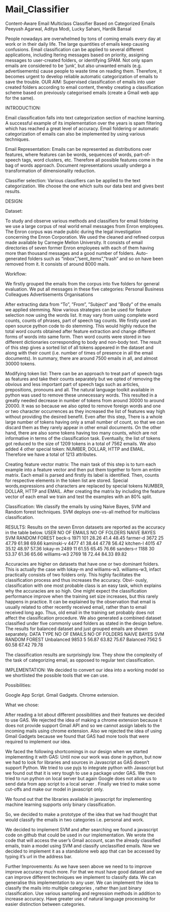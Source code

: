 Mail_Classifier
===============
Content-Aware Email Multiclass Classifier
Based on Categorized Emails
Peeyush Agarwal, Aditya Modi, Lucky Sahani, Hardik Bansal

People nowadays are overwhelmed by tons of coming emails every day at work or in their daily life. The large quantities of emails keep causing confusions. Email classification can be applied to several different applications, including ltering messages based on priority, assigning messages to user-created folders, or identifying SPAM. Not only spam emails are considered to be ‘junk’, but also unwanted emails (e.g. advertisements) cause people to waste time on reading them. Therefore, it becomes urgent to develop reliable automatic categorization of emails to save the trouble.
OUR AIM:
Supervised classification of emails into user created folders according to email content, thereby creating a classification scheme based on previously categorised emails (create a Gmail web app for the same).

INTRODUCTION:

Email classification falls into text categorization section of machine learning. A successful example of its implementation over the years is spam filtering which has reached a great level of accuracy. Email foldering or automatic categorization of emails can also be implemented by using various techniques.

Email Representation:
Emails can be represented as distributions over features, where features can be words, sequences of words, part-of-speech tags, word clusters, etc. Therefore all possible features come in the bag of words approach. Document representations usually undergo a transformation of dimensionality reduction.

Classifier selection:
Various classifiers can be applied to the text categorization. We choose the one which suits our data best and gives best results.

DESIGN:

Dataset:

To study and observe various methods and classifiers for email foldering we use a large corpus of real world email messages from Enron employees. The Enron corpus was made public during the legal investigation concerning the Enron Corporation. We used the cleaned and refined corpus made available by Carnegie Mellon University. It consists of email directories of seven former Enron employees with each of them having more than thousand messages and a good number of folders. Auto-generated folders such as “inbox”,”sent_items”,”trash” and so on have been removed from it.
It consists of around 8000 mails.

Workflow:

We firstly grouped the emails from the corpus into five folders for general evaluation. We put all messages in these five categories:
Personal
Business
Colleagues
Advertisements
Organisations

After extracting data from “To”, ”From”, ”Subject” and  ”Body” of the emails we applied stemming.
Now various strategies can be used for feature selection now using the words list. It may vary from using complete word counts, counts of phrases, part of speech tag counts.
We firstly used an open source python code to do stemming. This would highly reduce the total word counts obtained after feature extraction and change different forms of words into same form. Then word counts were stored in two different dictionaries corresponding to body and non-body text.
The result of this step gives a sorted list of all tokens appeared in the dataset and along with their count (i.e. number of times of presence in all the email documents). In summary, there are around 7500 emails in all, and almost 30000 tokens.

Modifying token list:
There can be an approach to treat part of speech tags as features and take their counts separately but we opted of removing the obvious and less important part of speech tags such as articles, prepositions, pronouns and all. The natural language toolkit available in python was used to remove these unnecessary words. This resulted in a greatly needed decrease in number of tokens from around 30000 to around 20000. It was so because we also opted to remove foreign words and one or two character occurrences as they increased the list of features way high without providing the desired benefit. Even after this step, There is a whole large number of tokens having only a small number of count, so that we can discard them as they rarely appear in other email documents. On the other hand, there are also some tokens having too many counts, which are not informative in terms of the classification task. Eventually, the list of tokens got reduced to the size of 1209 tokens in a total of 7562 emails. We also added 4 other special token: NUMBER, DOLLAR, HTTP and EMAIL.
Therefore we have a total of 1213 attributes.

Creating feature vector matrix:
 The main task of this step is to turn each example into a feature vector and then put them together to form an entire matrix.
Each email is parsed and firstly its label is identified.
Then, counts for respective elements in the token list are stored.
Special words,expressions and characters are replaced by special tokens NUMBER, DOLLAR, HTTP and EMAIL.
After creating the matrix by including the feature vector of each email we train and test the examples with an 80% split.

Classification:
We classify the emails by using Naive Bayes, SVM and Random forest techniques. SVM deploys one-vs-all method for multiclass classification.

RESULTS:
Results on the seven Enron datasets are reported as the accuracy in the table below.
USER
NO OF EMAILS
NO OF FOLDERS
NAIVE BAYES
SVM
RANDOM FOREST
beck-s
1971
101
28.26
41.4
48.45
farmer-d
3672
25
47.79
61.98
69.66
kaminski-v
4477
41
38.44
47.78
56.42
kitchen-l
4015
47
35.12
48.97
57.36
lokay-m
2489
11
61.55
65.45
76.66
sanders-r
1188
30
53.37
61.36
65.66
williams-w3
2769
18
72.44
84.33
89.82

Accuracies are higher on datasets that have one or two dominant folders. This is actually the case with lokay-m and williams-w3. williams-w3, infact practically consists of two folders only. This highly facilitates the classification process and thus increases the accuracy. Obvi-
ously, classification with one most probable class is an easy task, which explains why the
accuracies are so high. One might expect the classification performance improve when the training set size increases, but this rarely happens in practice. It can be explained by the observation that email is usually related to other recently received email, rather than to email received long ago. Thus, old email in the training set probably does not affect the classification procedure.
We also generated a combined dataset classified under five commonly used folders as stated in the design before. The results for balanced dataset and just grouped emails are shown separately.
DATA TYPE
NO OF EMAILS
NO OF FOLDERS
NAIVE BAYES
SVM
RANDOM FOREST
Unbalanced
9853
5
56.87
63.82
75.67
Balanced
7562
5
60.58
67.42
79.78

The classification results are surprisingly low. They show the complexity of the task of categorizing email, as opposed to regular text classification.

IMPLEMENTATION:
We decided to convert our idea into a working model so we shortlisted the possible tools that we can use.

Possibilities:

Google App Script.
Gmail Gadgets.
Chrome extension.

What we chose:

After reading a lot about different possibilities and their features we decided to use GAS.
We rejected the idea of making a chrome extension because it does not provide support Gmail API and so we cannot assign labels to the incoming mails using chrome extension.
Also we rejected the idea of using Gmail Gadgets because we found that GAS had more tools that were required to implement our idea.

We faced the following shortcomings in our design when we started implementing it with GAS:
Until now our work was done in python, but now we had to look for libraries and sources in Javascript as GAS doesn’t support Python.
We tried to use pyjs to integrate python with Javascript but we found out that it is very tough to use a package under GAS.
We then tried to run python on local server but again Google does not allow us to send data from app script to a local server .
Finally we tried to make some cut-offs and make our model in javascript only.

We found out that the libraries available in javascript for implementing machine learning supports only binary classification.

So, we decided to make a prototype of the idea that we had thought that would classify the emails in two categories i.e. personal and work.

We decided to implement SVM and after searching we found a javascript code on github that could be used in our implementation. We wrote the code that will access the user’s Gmail account, scan the already classified emails, train a model using SVM and classify unclassified emails.
Now we decided to implement it as a standalone web app that can be accessed by typing it’s url in the address bar.


Further Improvements:
As we have seen above we need to to improve improve accuracy much more. For that we must have good dataset and we can improve different techniques we implement to classify data.
We can generalise this implementation to any user.
We can implement the idea to classify the mails into multiple categories , rather than just binary classification.
Use various sampling and regression methods in addition to increase accuracy.
Have greater use of natural language processing for easier distinction between categories.


